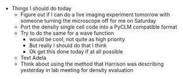 - Things I should do today
	- Figure out if I can do a live imaging experiment tomorrow with someone turning the microscope off for me on Saturday
	- Port the density single cell code into a PyCLM compatible format
	- Try to do the same for a wave function
		- would be cool, not quite as high priority
		- But really I should do that I think
		- Ok get this done today if at all possible
	- Text Adela
	- Think about using the method that Harrison was describing yesterday in lab meeting for density evaluation